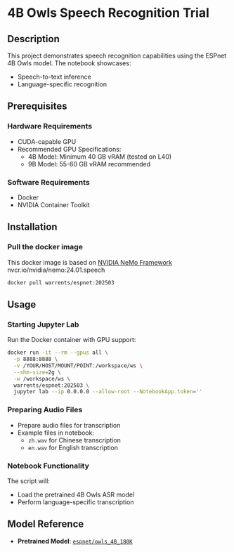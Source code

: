 # 4B Owls Speech Recognition Trial

## Description
This project demonstrates speech recognition capabilities using the ESPnet 4B Owls model. The notebook showcases:
- Speech-to-text inference
- Language-specific recognition

## Prerequisites
### Hardware Requirements
- CUDA-capable GPU
- Recommended GPU Specifications:
  - 4B Model: Minimum 40 GB vRAM (tested on L40)
  - 9B Model: 55-60 GB vRAM recommended

### Software Requirements
- Docker
- NVIDIA Container Toolkit

## Installation

### Pull the docker image
This docker image is based on [NVIDIA NeMo Framework](https://catalog.ngc.nvidia.com/orgs/nvidia/containers/nemo) nvcr.io/nvidia/nemo:24.01.speech 
```bash
docker pull warrents/espnet:202503
```

## Usage

### Starting Jupyter Lab
Run the Docker container with GPU support:
```bash
docker run -it --rm --gpus all \
  -p 8888:8888 \
  -v /YOUR/HOST/MOUNT/POINT:/workspace/ws \
  --shm-size=2g \
  -w /workspace/ws \
  warrents/espnet:202503 \
  jupyter lab --ip 0.0.0.0 --allow-root --NotebookApp.token=''
```

### Preparing Audio Files
- Prepare audio files for transcription
- Example files in notebook: 
  - `zh.wav` for Chinese transcription
  - `en.wav` for English transcription

### Notebook Functionality
The script will:
- Load the pretrained 4B Owls ASR model
- Perform language-specific transcription

## Model Reference
- **Pretrained Model**: [`espnet/owls_4B_180K`](https://huggingface.co/espnet/owls_4B_180K)

